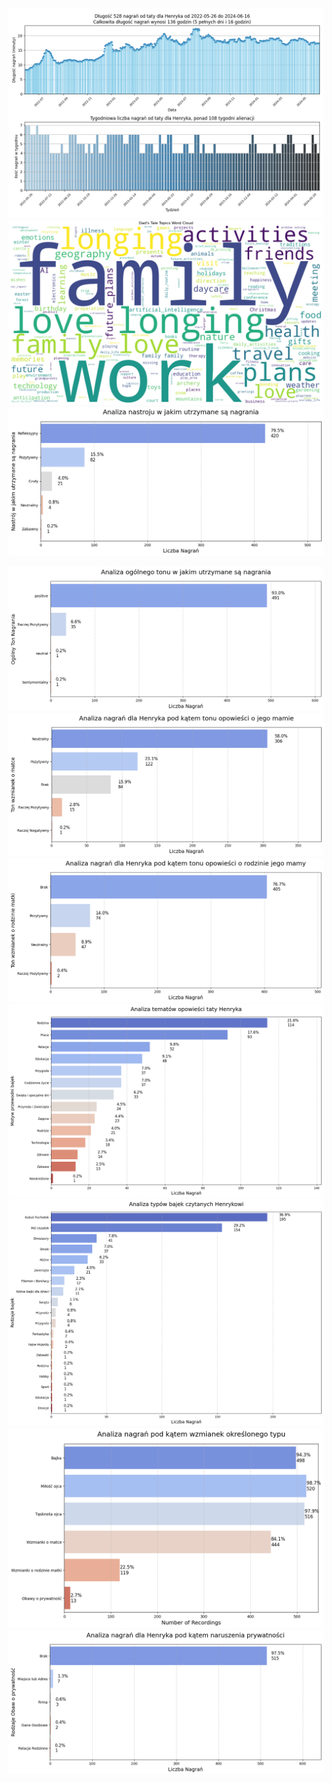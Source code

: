 
![](@attachments/recordings_duration_fequency.png)
![](@attachments/download%20(6).png)
![](@attachments/download%20(1).png)

![](@attachments/download.png)
![](@attachments/download%20(10).png)
![](@attachments/download%20(5).png)
![](@attachments/download%20(3).png)
![](@attachments/download%20(2).png)
![](@attachments/download%20(9).png)
![](@attachments/download%20(8).png)